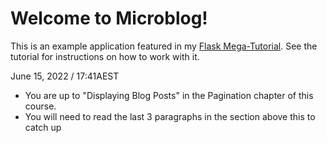 # Welcome to Microblog!

This is an example application featured in my [Flask Mega-Tutorial](https://blog.miguelgrinberg.com/post/the-flask-mega-tutorial-part-i-hello-world). See the tutorial for instructions on how to work with it.

June 15, 2022 / 17:41AEST
- You are up to "Displaying Blog Posts" in the Pagination chapter of this course.
- You will need to read the last 3 paragraphs in the section above this to catch up